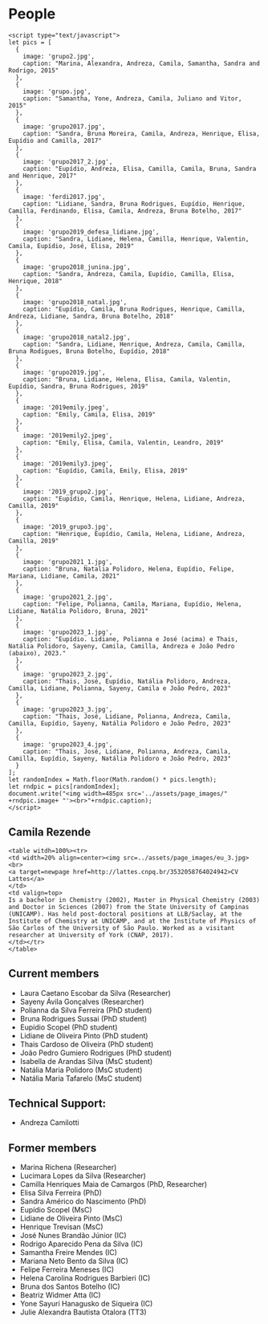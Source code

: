 # People

```@raw html
<script type="text/javascript">
let pics = [
  { 
    image: 'grupo2.jpg', 
    caption: "Marina, Alexandra, Andreza, Camila, Samantha, Sandra and Rodrigo, 2015" 
  },
  { 
    image: 'grupo.jpg', 
    caption: "Samantha, Yone, Andreza, Camila, Juliano and Vitor, 2015" 
  },
  { 
    image: 'grupo2017.jpg', 
    caption: "Sandra, Bruna Moreira, Camila, Andreza, Henrique, Elisa, Eupídio and Camilla, 2017" 
  },
  { 
    image: 'grupo2017_2.jpg', 
    caption: "Eupídio, Andreza, Elisa, Camilla, Camila, Bruna, Sandra and Henrique, 2017" 
  },
  { 
    image: 'ferdi2017.jpg', 
    caption: "Lidiane, Sandra, Bruna Rodrigues, Eupídio, Henrique, Camilla, Ferdinando, Elisa, Camila, Andreza, Bruna Botelho, 2017" 
  },
  { 
    image: 'grupo2019_defesa_lidiane.jpg', 
    caption: "Sandra, Lidiane, Helena, Camilla, Henrique, Valentin, Camila, Eupídio, José, Elisa, 2019" 
  },
  { 
    image: 'grupo2018_junina.jpg', 
    caption: "Sandra, Andreza, Camila, Eupídio, Camilla, Elisa, Henrique, 2018" 
  },
  { 
    image: 'grupo2018_natal.jpg', 
    caption: "Eupídio, Camila, Bruna Rodrigues, Henrique, Camilla, Andreza, Lidiane, Sandra, Bruna Botelho, 2018" 
  },
  { 
    image: 'grupo2018_natal2.jpg', 
    caption: "Sandra, Lidiane, Henrique, Andreza, Camila, Camilla, Bruna Rodigues, Bruna Botelho, Eupídio, 2018" 
  },
  { 
    image: 'grupo2019.jpg', 
    caption: "Bruna, Lidiane, Helena, Elisa, Camila, Valentin, Eupídio, Sandra, Bruna Rodrigues, 2019" 
  },
  { 
    image: '2019emily.jpeg', 
    caption: "Emily, Camila, Elisa, 2019" 
  },
  { 
    image: '2019emily2.jpeg', 
    caption: "Emily, Elisa, Camila, Valentin, Leandro, 2019" 
  },
  { 
    image: '2019emily3.jpeg', 
    caption: "Eupídio, Camila, Emily, Elisa, 2019" 
  },
  { 
    image: '2019_grupo2.jpg', 
    caption: "Eupídio, Camila, Henrique, Helena, Lidiane, Andreza, Camilla, 2019" 
  },
  { 
    image: '2019_grupo3.jpg', 
    caption: "Henrique, Eupídio, Camila, Helena, Lidiane, Andreza, Camilla, 2019" 
  },
  { 
    image: 'grupo2021_1.jpg', 
    caption: "Bruna, Natalia Polidoro, Helena, Eupídio, Felipe, Mariana, Lidiane, Camila, 2021" 
  },
  { 
    image: 'grupo2021_2.jpg', 
    caption: "Felipe, Polianna, Camila, Mariana, Eupídio, Helena, Lidiane, Natália Polidoro, Bruna, 2021" 
  },
  { 
    image: 'grupo2023_1.jpg', 
    caption: "Eupídio. Lidiane, Polianna e José (acima) e Thais, Natália Polidoro, Sayeny, Camila, Camilla, Andreza e João Pedro (abaixo), 2023." 
  },
  { 
    image: 'grupo2023_2.jpg', 
    caption: "Thais, José, Eupídio, Natália Polidoro, Andreza, Camilla, Lidiane, Polianna, Sayeny, Camila e João Pedro, 2023" 
  },
  { 
    image: 'grupo2023_3.jpg', 
    caption: "Thais, José, Lidiane, Polianna, Andreza, Camila, Camilla, Eupídio, Sayeny, Natália Polidoro e João Pedro, 2023" 
  },
  { 
    image: 'grupo2023_4.jpg', 
    caption: "Thais, José, Lidiane, Polianna, Andreza, Camila, Camilla, Eupídio, Sayeny, Natália Polidoro e João Pedro, 2023" 
  }
];
let randomIndex = Math.floor(Math.random() * pics.length);
let rndpic = pics[randomIndex];
document.write("<img width=485px src='../assets/page_images/" +rndpic.image+ "'><br>"+rndpic.caption);
</script>
```

## Camila Rezende
 
```@raw html
<table witdh=100%><tr>
<td width=20% align=center><img src=../assets/page_images/eu_3.jpg><br>
<a target=newpage href=http://lattes.cnpq.br/3532058764024942>CV Lattes</a>
</td>
<td valign=top>
Is a bachelor in Chemistry (2002), Master in Physical Chemistry (2003)
and Doctor in Sciences (2007) from the State University of Campinas
(UNICAMP). Has held post-doctoral positions at LLB/Saclay, at the
Institute of Chemistry at UNICAMP, and at the Institute of Physics of
São Carlos of the University of São Paulo. Worked as a visitant
researcher at University of York (CNAP, 2017). 
</td></tr>
</table>
```

## Current members

- Laura Caetano Escobar da Silva (Researcher)
- Sayeny Ávila Gonçalves (Researcher)
- Polianna da Silva Ferreira (PhD student)
- Bruna Rodrigues Sussai (PhD student)
- Eupídio Scopel (PhD student)
- Lidiane de Oliveira Pinto (PhD student)
- Thais Cardoso de Oliveira (PhD student)
- João Pedro Gumiero Rodrigues (PhD student)
- Isabella de Arandas Silva (MsC student)
- Natália Maria Polidoro (MsC student)
- Natália Maria Tafarelo (MsC student)

## Technical Support: 

- Andreza Camilotti

## Former members

- Marina Richena (Researcher)
- Lucimara Lopes da Silva (Researcher)
- Camilla Henriques Maia de Camargos (PhD, Researcher)
- Elisa Silva Ferreira (PhD)
- Sandra Américo do Nascimento (PhD)
- Eupídio Scopel (MsC)
- Lidiane de Oliveira Pinto (MsC)
- Henrique Trevisan (MsC)
- José Nunes Brandão Júnior (IC)
- Rodrigo Aparecido Pena da Silva (IC)
- Samantha Freire Mendes (IC)
- Mariana Neto Bento da Silva (IC)
- Felipe Ferreira Meneses (IC)
- Helena Carolina Rodrigues Barbieri (IC)
- Bruna dos Santos Botelho (IC)
- Beatriz Widmer Atta (IC)
- Yone Sayuri Hanagusko de Siqueira (IC)
- Julie Alexandra Bautista Otalora (TT3)
